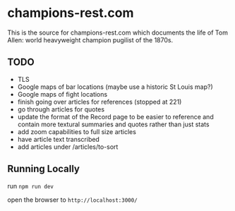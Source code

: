 # champions-rest.com

This is the source for champions-rest.com which documents the life of Tom Allen: world heavyweight champion pugilist of the 1870s.

## TODO
* TLS
* Google maps of bar locations (maybe use a historic St Louis map?)
* Google maps of fight locations
* finish going over articles for references (stopped at 221)
* go through articles for quotes
* update the format of the Record page to be easier to reference and contain more textural summaries and quotes rather than just stats
* add zoom capabilities to full size articles
* have article text transcribed
* add articles under /articles/to-sort 

## Running Locally

run `npm run dev`

open the browser to `http://localhost:3000/`
